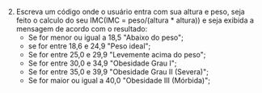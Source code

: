 2. Escreva um código onde o usuário entra com sua altura e peso, seja feito o calculo do seu IMC(IMC = peso/(altura * altura)) e seja exibida a mensagem de acordo com o resultado:
    - Se for menor ou igual a 18,5 "Abaixo do peso";
    - se for entre 18,6 e 24,9 "Peso ideal";
    - Se for entre 25,0 e 29,9 "Levemente acima do peso";
    - Se for entre 30,0 e 34,9 "Obesidade Grau I";
    - Se for entre 35,0 e 39,9 "Obesidade Grau II (Severa)";
    - Se for maior ou igual a 40,0 "Obesidade III (Mórbida)";

